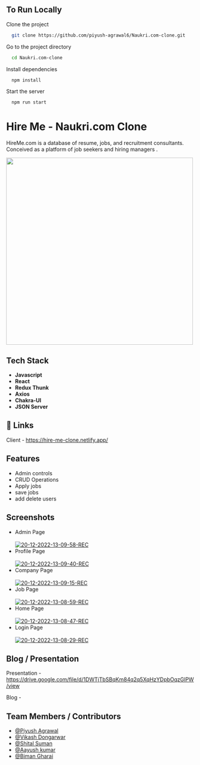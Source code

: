 
## To Run Locally

Clone the project

```bash
  git clone https://github.com/piyush-agrawal6/Naukri.com-clone.git
```

Go to the project directory

```bash
  cd Naukri.com-clone
```

Install dependencies

```bash
  npm install
```

Start the server

```bash
  npm run start
```


# Hire Me - Naukri.com Clone

HireMe.com is a database of resume, jobs, and recruitment consultants. Conceived as a platform of job seekers and hiring managers .

<img src="https://i.ibb.co/9hKfZpb/logo.png" width="500">


## Tech Stack

- **Javascript**
- **React**
- **Redux Thunk**
- **Axios**
- **Chakra-UI**
- **JSON Server**


## 🔗 Links
Client - https://hire-me-clone.netlify.app/

## Features

- Admin controls
- CRUD Operations
- Apply jobs
- save jobs
- add delete users

## Screenshots

- Admin Page <br/> <br/>
<a href="https://ibb.co/3YC68h9"><img src="https://i.ibb.co/VpqnhBc/20-12-2022-13-09-58-REC.png" alt="20-12-2022-13-09-58-REC" border="0"></a>
- Profile Page <br/> <br/>
<a href="https://ibb.co/0h5sT5m"><img src="https://i.ibb.co/kQZmjZ5/20-12-2022-13-09-40-REC.png" alt="20-12-2022-13-09-40-REC" border="0"></a>
- Company Page <br/> <br/>
<a href="https://ibb.co/SsgSYdD"><img src="https://i.ibb.co/xCbZ9fK/20-12-2022-13-09-15-REC.png" alt="20-12-2022-13-09-15-REC" border="0"></a>
- Job Page <br/> <br/>
<a href="https://ibb.co/qdnVVK1"><img src="https://i.ibb.co/s2Pzzn3/20-12-2022-13-08-59-REC.png" alt="20-12-2022-13-08-59-REC" border="0"></a>
- Home Page <br/> <br/>
<a href="https://ibb.co/C542Sp2"><img src="https://i.ibb.co/ynKSxmS/20-12-2022-13-08-47-REC.png" alt="20-12-2022-13-08-47-REC" border="0"></a>
- Login Page <br/> <br/>
<a href="https://ibb.co/tHyzkWN"><img src="https://i.ibb.co/j87zB1x/20-12-2022-13-08-29-REC.png" alt="20-12-2022-13-08-29-REC" border="0"></a>

## Blog / Presentation

Presentation - https://drive.google.com/file/d/1DWTjTbSBqKm84q2q5XqHzYDpbOqzGlPW/view

Blog -


## Team Members / Contributors

- [@Piyush Agrawal](https://github.com/piyush-agrawal6)
- [@Vikash Dongarwar](https://github.com/vikasdongarwar)
- [@Shital Suman](https://github.com/shitalkumar87)
- [@Aayush kumar](https://github.com/Aayush983)
- [@Biman Gharai](https://github.com/Biman721443)

